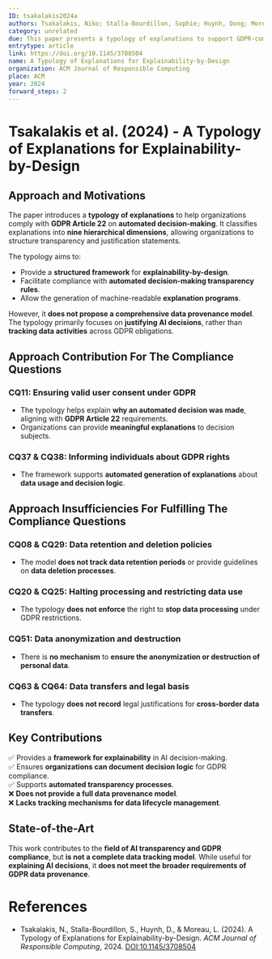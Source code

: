 ```yaml
---
ID: tsakalakis2024a
authors: Tsakalakis, Niko; Stalla-Bourdillon, Sophie; Huynh, Dong; Moreau, Luc
category: unrelated
due: This paper presents a typology of explanations to support GDPR-compliant explainability-by-design. However, it does not propose a full data provenance model nor track complete data processing activities. The approach is not applicable to broader compliance questions related to data retention, deletion, or security requirements.
entrytype: article
link: https://doi.org/10.1145/3708504
name: A Typology of Explanations for Explainability-by-Design
organization: ACM Journal of Responsible Computing
place: ACM
year: 2024
forward_steps: 2
---
```


# Tsakalakis et al. (2024) - A Typology of Explanations for Explainability-by-Design

## Approach and Motivations

The paper introduces a **typology of explanations** to help organizations comply with **GDPR Article 22** on **automated decision-making**. It classifies explanations into **nine hierarchical dimensions**, allowing organizations to structure transparency and justification statements.

The typology aims to:

- Provide a **structured framework** for **explainability-by-design**.
- Facilitate compliance with **automated decision-making transparency rules**.
- Allow the generation of machine-readable **explanation programs**.

However, it **does not propose a comprehensive data provenance model**. The typology primarily focuses on **justifying AI decisions**, rather than **tracking data activities** across GDPR obligations.

## Approach Contribution For The Compliance Questions

### **CQ11: Ensuring valid user consent under GDPR**
- The typology helps explain **why an automated decision was made**, aligning with **GDPR Article 22** requirements.
- Organizations can provide **meaningful explanations** to decision subjects.

### **CQ37 & CQ38: Informing individuals about GDPR rights**
- The framework supports **automated generation of explanations** about **data usage and decision logic**.

## Approach Insufficiencies For Fulfilling The Compliance Questions

### **CQ08 & CQ29: Data retention and deletion policies**
- The model **does not track data retention periods** or provide guidelines on **data deletion processes**.

### **CQ20 & CQ25: Halting processing and restricting data use**
- The typology **does not enforce** the right to **stop data processing** under GDPR restrictions.

### **CQ51: Data anonymization and destruction**
- There is **no mechanism** to **ensure the anonymization or destruction of personal data**.

### **CQ63 & CQ64: Data transfers and legal basis**
- The typology **does not record** legal justifications for **cross-border data transfers**.

## Key Contributions

✅ Provides a **framework for explainability** in AI decision-making.  
✅ Ensures **organizations can document decision logic** for GDPR compliance.  
✅ Supports **automated transparency processes**.  
❌ **Does not provide a full data provenance model**.  
❌ **Lacks tracking mechanisms for data lifecycle management**.  

## State-of-the-Art

This work contributes to the **field of AI transparency and GDPR compliance**, but **is not a complete data tracking model**. While useful for **explaining AI decisions**, it **does not meet the broader requirements of GDPR data provenance**.

# References

- Tsakalakis, N., Stalla-Bourdillon, S., Huynh, D., & Moreau, L. (2024). A Typology of Explanations for Explainability-by-Design. *ACM Journal of Responsible Computing*, 2024. [DOI:10.1145/3708504](https://doi.org/10.1145/3708504)
